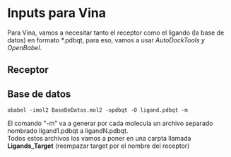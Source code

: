 # Inputs para Vina
Para Vina, vamos a necesitar tanto el receptor como el ligando (la base de datos) en formato *.pdbqt, para eso, vamos a usar *AutoDockTools y OpenBabel*. <br>
## Receptor

## Base de datos
```
obabel -imol2 BaseDeDatos.mol2 -opdbqt -O ligand.pdbqt -m
```
El comando "-m" va a generar por cada molecula un archivo separado nombrado ligand1.pdbqt a ligandN.pdbqt. <br>
Todos estos archivos los vamos a poner en una carpta llamada **Ligands_Target** (reempazar target por el nombre del receptor)
